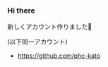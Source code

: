 ### Hi there 
新しくアカウント作りました👋

(以下同一アカウント)
- https://github.com/phc-kato
<!--
**hisashi-kato-v2/hisashi-kato-v2** is a ✨ _special_ ✨ repository because its `README.md` (this file) appears on your GitHub profile.

-- プロファイル
[![Top Langs](https://github-readme-stats.vercel.app/api/top-langs/?username=hisashi-kato-v2&layout=compact
)](https://github.com/anuraghazra/github-readme-stats)
[![Anurag's GitHub stats](https://github-readme-stats.vercel.app/api?username=hisashi-kato-v2)](https://github.com/anuraghazra/github-readme-stats)
[![trophy](https://github-profile-trophy.vercel.app/?username=hisashi-kato-v2)](https://github.com/hisashi-kato-v2/github-profile-trophy)

Here are some ideas to get you started:

- 🔭 I’m currently working on ...
- 🌱 I’m currently learning ...
- 👯 I’m looking to collaborate on ...
- 🤔 I’m looking for help with ...
- 💬 Ask me about ...
- 📫 How to reach me: ...
- 😄 Pronouns: ...
- ⚡ Fun fact: ...
-->
